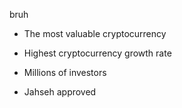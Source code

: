 bruh

* The most valuable cryptocurrency

* Highest cryptocurrency growth rate

* Millions of investors

* Jahseh approved
